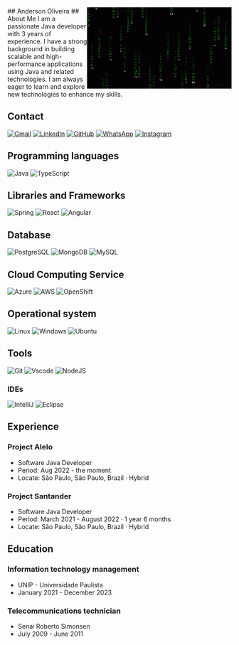 <img src="banner.gif" width = "325px" align = "right"/>
## Anderson Oliveira
## About Me
I am a passionate Java developer with 3 years of experience. I have a strong background in building scalable and high-performance applications using Java and related technologies. I am always eager to learn and explore new technologies to enhance my skills.

## Contact
[![Gmail](https://img.shields.io/badge/Gmail-333333?style=for-the-badge&logo=gmail&logoColor=red)](mailto:anderson.java.dev@gmail)
[![LinkedIn](https://img.shields.io/badge/LinkedIn-0077B5?style=for-the-badge&logo=linkedin&logoColor=white)](https://www.linkedin.com/in/anderson-de-oliveira-65997b2b2/)
[![GitHub](https://img.shields.io/badge/GitHub-100000?style=for-the-badge&logo=github&logoColor=white)](https://github.com/anderson-oliveira-86)
[![WhatsApp](https://img.shields.io/badge/WhatsApp-25D366?style=for-the-badge&logo=whatsapp&logoColor=white)](https://wa.me/5511966006101)
[![Instagram](https://img.shields.io/badge/-Instagram-%23E4405F?style=for-the-badge&logo=instagram&logoColor=white)](https://www.instagram.com/anderson.aodev/)

## Programming languages
![Java](https://img.shields.io/badge/java-%23ED8B00.svg?style=for-the-badge&logo=openjdk&logoColor=white)
![TypeScript](https://img.shields.io/badge/TypeScript-007ACC?style=for-the-badge&logo=typescript&logoColor=white)

## Libraries and Frameworks
![Spring](https://img.shields.io/badge/spring-%236DB33F.svg?style=for-the-badge&logo=spring&logoColor=white)
![React](https://img.shields.io/badge/React-20232A?style=for-the-badge&logo=react&logoColor=61DAFB)
![Angular](https://img.shields.io/badge/Angular-DD0031?style=for-the-badge&logo=angular&logoColor=white)

## Database
![PostgreSQL](https://img.shields.io/badge/PostgreSQL-000?style=for-the-badge&logo=postgresql)
![MongoDB](https://img.shields.io/badge/MongoDB-%234ea94b.svg?style=for-the-badge&logo=mongodb&logoColor=white)
![MySQL](https://img.shields.io/badge/MySQL-00000F?style=for-the-badge&logo=mysql&logoColor=white)

## Cloud Computing Service
![Azure](https://img.shields.io/badge/Azure-blue?style=for-the-badge&logo=microsoft%20azure&logoColor=blue&labelColor=FFFFFF&link=https%3A%2F%2Fimages.app.goo.gl%2FK7PN1jYJd57x4q7A8)
![AWS](https://img.shields.io/badge/AWS-000.svg?style=for-the-badge&logo=amazon-aws&logoColor=white)
![OpenShift](https://img.shields.io/badge/Openshift-000?style=for-the-badge&logo=redhat&logoColor=red)

## Operational system
![Linux](https://img.shields.io/badge/Linux-000?style=for-the-badge&logo=linux&logoColor=FCC624)
![Windows](https://img.shields.io/badge/Windows-000?style=for-the-badge&logo=windows&logoColor=2CA5E0)
![Ubuntu](https://img.shields.io/badge/Ubuntu-35495E?style=for-the-badge&logo=ubuntu&logoColor=2CA5E0)

## Tools
![Git](https://img.shields.io/badge/GIT-E44C30?style=for-the-badge&logo=git&logoColor=white)
![Vscode](https://img.shields.io/badge/Vscode-007ACC?style=for-the-badge&logo=visual-studio-code&logoColor=white)
![NodeJS](https://img.shields.io/badge/node.js-6DA55F?style=for-the-badge&logo=node.js&logoColor=white)

### IDEs
![IntelliJ](https://img.shields.io/badge/IntelliJ-000?style=for-the-badge&logo=intellij-idea&logoColor=white)
![Eclipse](https://img.shields.io/badge/Eclipse-000?style=for-the-badge&logo=eclipse&logoColor=white)

## Experience
### Project Alelo
- Software Java Developer
- Period: Aug 2022 - the moment
- Locate: São Paulo, São Paulo, Brazil · Hybrid
### Project Santander
- Software Java Developer
- Period: March 2021 - August 2022 · 1 year 6 months 
- Locate: São Paulo, São Paulo, Brazil · Hybrid

## Education
### Information technology management
- UNIP - Universidade Paulista
- January 2021 - December 2023

### Telecommunications technician
- Senai Roberto Simonsen
- July 2009 - June 2011
